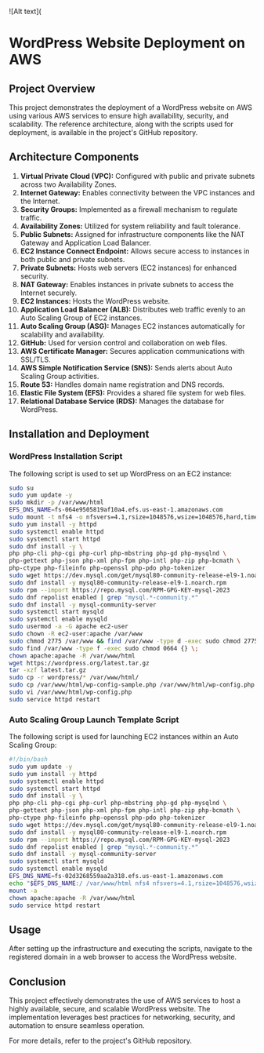 ![Alt text](



# WordPress Website Deployment on AWS

## Project Overview
This project demonstrates the deployment of a WordPress website on AWS using various AWS services to ensure high availability, security, and scalability. The reference architecture, along with the scripts used for deployment, is available in the project's GitHub repository.

## Architecture Components
1. **Virtual Private Cloud (VPC):** Configured with public and private subnets across two Availability Zones.
2. **Internet Gateway:** Enables connectivity between the VPC instances and the Internet.
3. **Security Groups:** Implemented as a firewall mechanism to regulate traffic.
4. **Availability Zones:** Utilized for system reliability and fault tolerance.
5. **Public Subnets:** Assigned for infrastructure components like the NAT Gateway and Application Load Balancer.
6. **EC2 Instance Connect Endpoint:** Allows secure access to instances in both public and private subnets.
7. **Private Subnets:** Hosts web servers (EC2 instances) for enhanced security.
8. **NAT Gateway:** Enables instances in private subnets to access the Internet securely.
9. **EC2 Instances:** Hosts the WordPress website.
10. **Application Load Balancer (ALB):** Distributes web traffic evenly to an Auto Scaling Group of EC2 instances.
11. **Auto Scaling Group (ASG):** Manages EC2 instances automatically for scalability and availability.
12. **GitHub:** Used for version control and collaboration on web files.
13. **AWS Certificate Manager:** Secures application communications with SSL/TLS.
14. **AWS Simple Notification Service (SNS):** Sends alerts about Auto Scaling Group activities.
15. **Route 53:** Handles domain name registration and DNS records.
16. **Elastic File System (EFS):** Provides a shared file system for web files.
17. **Relational Database Service (RDS):** Manages the database for WordPress.

## Installation and Deployment
### WordPress Installation Script
The following script is used to set up WordPress on an EC2 instance:
```bash
sudo su
sudo yum update -y
sudo mkdir -p /var/www/html
EFS_DNS_NAME=fs-064e9505819af10a4.efs.us-east-1.amazonaws.com
sudo mount -t nfs4 -o nfsvers=4.1,rsize=1048576,wsize=1048576,hard,timeo=600,retrans=2,noresvport "$EFS_DNS_NAME":/ /var/www/html
sudo yum install -y httpd
sudo systemctl enable httpd
sudo systemctl start httpd
sudo dnf install -y \
php php-cli php-cgi php-curl php-mbstring php-gd php-mysqlnd \
php-gettext php-json php-xml php-fpm php-intl php-zip php-bcmath \
php-ctype php-fileinfo php-openssl php-pdo php-tokenizer
sudo wget https://dev.mysql.com/get/mysql80-community-release-el9-1.noarch.rpm
sudo dnf install -y mysql80-community-release-el9-1.noarch.rpm
sudo rpm --import https://repo.mysql.com/RPM-GPG-KEY-mysql-2023
sudo dnf repolist enabled | grep "mysql.*-community.*"
sudo dnf install -y mysql-community-server
sudo systemctl start mysqld
sudo systemctl enable mysqld
sudo usermod -a -G apache ec2-user
sudo chown -R ec2-user:apache /var/www
sudo chmod 2775 /var/www && find /var/www -type d -exec sudo chmod 2775 {} \;
sudo find /var/www -type f -exec sudo chmod 0664 {} \;
chown apache:apache -R /var/www/html
wget https://wordpress.org/latest.tar.gz
tar -xzf latest.tar.gz
sudo cp -r wordpress/* /var/www/html/
sudo cp /var/www/html/wp-config-sample.php /var/www/html/wp-config.php
sudo vi /var/www/html/wp-config.php
sudo service httpd restart
```

### Auto Scaling Group Launch Template Script
The following script is used for launching EC2 instances within an Auto Scaling Group:
```bash
#!/bin/bash
sudo yum update -y
sudo yum install -y httpd
sudo systemctl enable httpd
sudo systemctl start httpd
sudo dnf install -y \
php php-cli php-cgi php-curl php-mbstring php-gd php-mysqlnd \
php-gettext php-json php-xml php-fpm php-intl php-zip php-bcmath \
php-ctype php-fileinfo php-openssl php-pdo php-tokenizer
sudo wget https://dev.mysql.com/get/mysql80-community-release-el9-1.noarch.rpm
sudo dnf install -y mysql80-community-release-el9-1.noarch.rpm
sudo rpm --import https://repo.mysql.com/RPM-GPG-KEY-mysql-2023
sudo dnf repolist enabled | grep "mysql.*-community.*"
sudo dnf install -y mysql-community-server
sudo systemctl start mysqld
sudo systemctl enable mysqld
EFS_DNS_NAME=fs-02d3268559aa2a318.efs.us-east-1.amazonaws.com
echo "$EFS_DNS_NAME:/ /var/www/html nfs4 nfsvers=4.1,rsize=1048576,wsize=1048576,hard,timeo=600,retrans=2 0 0" >> /etc/fstab
mount -a
chown apache:apache -R /var/www/html
sudo service httpd restart
```

## Usage
After setting up the infrastructure and executing the scripts, navigate to the registered domain in a web browser to access the WordPress website.

## Conclusion
This project effectively demonstrates the use of AWS services to host a highly available, secure, and scalable WordPress website. The implementation leverages best practices for networking, security, and automation to ensure seamless operation.

For more details, refer to the project's GitHub repository.


